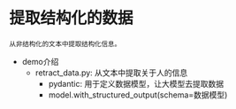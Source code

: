 # 提取结构化的数据

    从非结构化的文本中提取结构化信息。

- demo介绍
    - retract_data.py: 从文本中提取关于人的信息
        - pydantic: 用于定义数据模型，让大模型去提取数据
        - model.with_structured_output(schema=数据模型)
